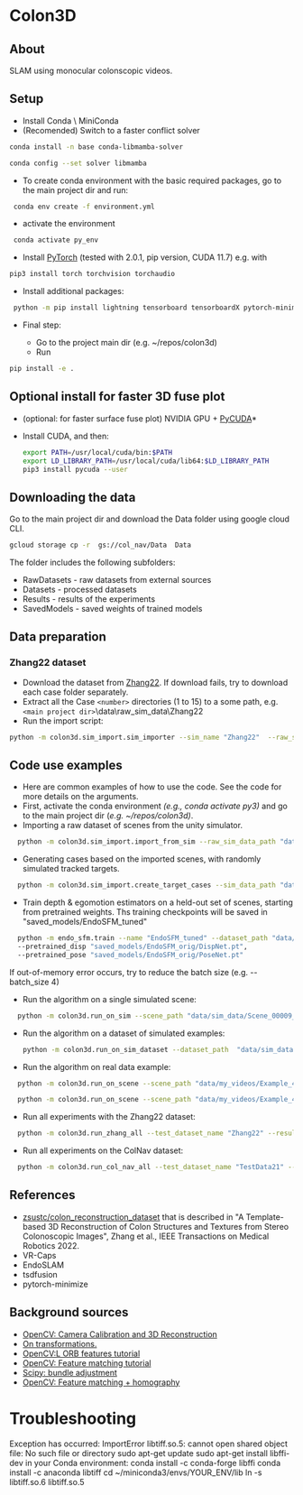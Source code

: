 # Colon3D

## About
SLAM using monocular colonscopic videos.

## Setup

* Install Conda \ MiniConda
* (Recomended)
Switch to a faster conflict solver 
```bash
conda install -n base conda-libmamba-solver
```
```bash
conda config --set solver libmamba
```


* To create conda environment with the basic required packages, go to the main project dir and run:
```bash
 conda env create -f environment.yml
```
* activate the environment

```bash
 conda activate py_env
```

* Install [PyTorch](https://pytorch.org/get-started/locally/) (tested with 2.0.1, pip version, CUDA 11.7) e.g. with
```bash
pip3 install torch torchvision torchaudio
```

* Install  additional packages:
```bash
 python -m pip install lightning tensorboard tensorboardX pytorch-minimize
```

* Final step:

  * Go to the project main dir (e.g. ~/repos/colon3d)
  * Run

```bash
pip install -e .
```

## Optional install for faster 3D fuse plot

* (optional: for faster surface fuse plot) NVIDIA GPU + [PyCUDA](https://documen.tician.de/pycuda/)*
* Install CUDA, and then:

  ```bash
  export PATH=/usr/local/cuda/bin:$PATH
  export LD_LIBRARY_PATH=/usr/local/cuda/lib64:$LD_LIBRARY_PATH
  pip3 install pycuda --user
  ```

## Downloading the data
Go to the main project dir and download the Data folder using google cloud CLI.

```bash
gcloud storage cp -r  gs://col_nav/Data  Data 
```
The folder includes the following subfolders:
* RawDatasets - raw datasets from external sources
* Datasets - processed datasets
* Results - results of the experiments
* SavedModels - saved weights of trained models
 

## Data preparation

### Zhang22 dataset

* Download the dataset from [Zhang22](https://github.com/zsustc/colon_reconstruction_dataset).
  If download fails, try to download each case folder separately.
* Extract all the Case `<number>`  directories (1 to 15)  to a some path, e.g. `<main project dir>`\data\raw_sim_data\Zhang22
* Run the import script:

```bash
python -m colon3d.sim_import.sim_importer --sim_name "Zhang22"  --raw_sim_data_path "data/raw_sim_data/Zhang22" --processed_sim_data_path "data/sim_data/Zhang22"
```


## Code use examples

* Here are common examples of how to use the code. See the code for more details on the arguments.
* First, activate the conda environment *(e.g., conda activate py3)* and go to the main project dir (*e.g. ~/repos/colon3d)*.
* Importing a raw dataset of scenes from the unity simulator.

```bash
  python -m colon3d.sim_import.import_from_sim --raw_sim_data_path "data/raw_sim_data/SimData4" --processed_sim_data_path "data/sim_data/SimData4"
```

* Generating cases based on the imported scenes, with randomly simulated tracked targets.

```bash
  python -m colon3d.sim_import.create_target_cases --sim_data_path "data/sim_data/SimData11" --path_to_save_cases "data/sim_data/SimData11_cases" --n_cases_per_scene 5
```

* Train depth & egomotion estimators on a held-out set of scenes, starting from pretrained weights.
  Ths training checkpoints will be saved in "saved_models/EndoSFM_tuned"

```bash
  python -m endo_sfm.train --name "EndoSFM_tuned" --dataset_path "data/sim_data/ScenesForNetsTrain"
  --pretrained_disp "saved_models/EndoSFM_orig/DispNet.pt",
  --pretrained_pose "saved_models/EndoSFM_orig/PoseNet.pt"
```

If out-of-memory error occurs, try to reduce the batch size (e.g. --batch_size 4)

* Run the algorithm on a single simulated scene:

```bash
  python -m colon3d.run_on_sim --scene_path "data/sim_data/Scene_00009_short/Examples/0000" --save_path "results/sim_data/Scene_00009_short/Examples/0000/result_new"
```

* Run the algorithm on a dataset of simulated examples:

  ```bash
  python -m colon3d.run_on_sim_dataset --dataset_path  "data/sim_data/SimData8_Examples" --save_path "results/sim_data/SimData8_Examples/result_new" --depth_maps_source "none" --egomotions_source "none"
  ```
  
* Run the algorithm on real data example:

```bash
  python -m colon3d.run_on_scene --scene_path "data/my_videos/Example_4" --save_path  "results/my_videos/Example_4/result_new" --alg_fov_ratio 0.8 --n_frames_lim 0
```

```bash
  python -m colon3d.run_on_scene --scene_path "data/my_videos/Example_4_rotV2" --save_path  "results/my_videos/Example_4_rotV2/result_new" --alg_fov_ratio 0.8 --n_frames_lim 0
```

* Run all experiments with the Zhang22 dataset:

```bash
  python -m colon3d.run_zhang_all --test_dataset_name "Zhang22" --results_name "Zhang22_new" --overwrite_results 1 --overwrite_data 1 --debug_mode 0
```

* Run all experiments on the ColNav dataset:

```bash
  python -m colon3d.run_col_nav_all --test_dataset_name "TestData21" --results_name "ColNav_new" --overwrite_results 1 --overwrite_data 1 --debug_mode 0
```

## References

* [zsustc/colon_reconstruction_dataset](https://github.com/zsustc/colon_reconstruction_dataset)
  that is described in "A Template-based 3D Reconstruction of Colon Structures and Textures from Stereo Colonoscopic Images", Zhang et al., IEEE Transactions on Medical Robotics  2022.
* VR-Caps
* EndoSLAM
* tsdfusion
* pytorch-minimize

## Background sources

* [OpenCV: Camera Calibration and 3D Reconstruction](https://docs.opencv.org/3.4/d9/d0c/group__calib3d.html)
* [On transformations.](chemnitz.de/informatik/KI/edu/robotik/ws2017/trans.mat.pdf)
* [OpenCV:L ORB features tutorial](https://docs.opencv.org/3.4/d1/d89/tutorial_py_orb.html)
* [OpenCV: Feature matching tutorial](https://docs.opencv.org/4.x/dc/dc3/tutorial_py_matcher.html)
* [Scipy: bundle adjustment](https://scipy-cookbook.readthedocs.io/items/bundle_adjustment.html)
* [OpenCV: Feature matching + homography](https://docs.opencv.org/3.4/d1/de0/tutorial_py_feature_homography.html)



# Troubleshooting
Exception has occurred: ImportError 
libtiff.so.5: cannot open shared object file: No such file or directory
sudo apt-get update
sudo apt-get install libffi-dev
in your Conda environment:
conda install -c conda-forge libffi 
conda install -c anaconda libtiff
cd ~/miniconda3/envs/YOUR_ENV/lib
ln -s libtiff.so.6  libtiff.so.5
